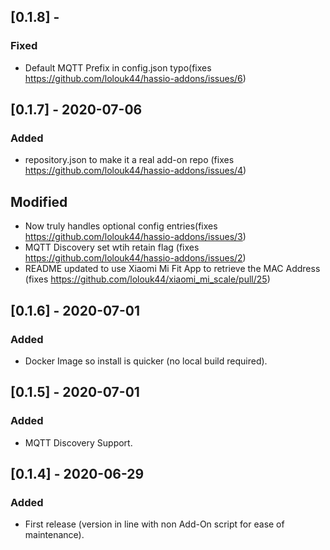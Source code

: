 ## [0.1.8] - 
### Fixed
- Default MQTT Prefix in config.json typo(fixes https://github.com/lolouk44/hassio-addons/issues/6)
## [0.1.7] - 2020-07-06
### Added
- repository.json to make it a real add-on repo (fixes https://github.com/lolouk44/hassio-addons/issues/4)
## Modified
- Now truly handles optional config entries(fixes https://github.com/lolouk44/hassio-addons/issues/3)
- MQTT Discovery set wtih retain flag (fixes https://github.com/lolouk44/hassio-addons/issues/2)
- README updated to use Xiaomi Mi Fit App to retrieve the MAC Address (fixes https://github.com/lolouk44/xiaomi_mi_scale/pull/25)
## [0.1.6] - 2020-07-01
### Added
- Docker Image so install is quicker (no local build required).
## [0.1.5] - 2020-07-01
### Added
- MQTT Discovery Support.
## [0.1.4] - 2020-06-29
### Added
- First release (version in line with non Add-On script for ease of maintenance).

